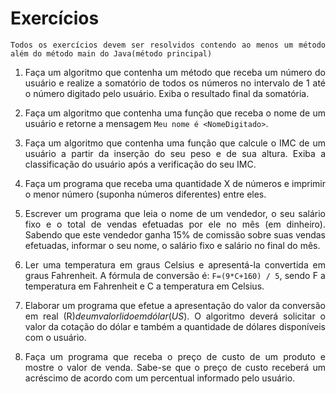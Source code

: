 # Exercícios
<div align="justify">

  `Todos os exercícios devem ser resolvidos contendo ao menos um
método além do método main do Java(método principal)`

1. Faça um algoritmo que contenha um método que receba um número do
usuário e realize a somatório de todos os números no intervalo de 1 até o
número digitado pelo usuário. Exiba o resultado final da somatória.

2. Faça um algoritmo que contenha uma função que receba o nome de um
usuário e retorne a mensagem `Meu nome é <NomeDigitado>`.

3. Faça um algoritmo que contenha uma função que calcule o IMC de um
usuário a partir da inserção do seu peso e de sua altura. Exiba a
classificação do usuário após a verificação do seu IMC.

4. Faça um programa que receba uma quantidade X de números e
imprimir o menor número (suponha números diferentes) entre eles.

5. Escrever um programa que leia o nome de um vendedor, o seu
salário fixo e o total de vendas efetuadas por ele no mês (em
dinheiro). Sabendo que este vendedor ganha 15% de comissão sobre
suas vendas efetuadas, informar o seu nome, o salário fixo e salário
no final do mês.

6. Ler uma temperatura em graus Celsius e apresentá-la convertida em
graus Fahrenheit. A fórmula de conversão é: `F=(9*C+160) / 5`, sendo F
a temperatura em Fahrenheit e C a temperatura em Celsius.

7. Elaborar um programa que efetue a apresentação do valor da
conversão em real (R$) de um valor lido em dólar (US$). O algoritmo
deverá solicitar o valor da cotação do dólar e também a quantidade
de dólares disponíveis com o usuário.

8. Faça um programa que receba o preço de custo de um produto e
mostre o valor de venda. Sabe-se que o preço de custo receberá um
acréscimo de acordo com um percentual informado pelo usuário.
<div>
